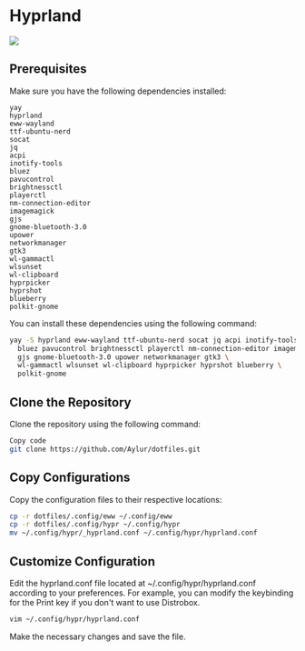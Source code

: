 # Hyprland
<img src="https://github.com/Aylur/dotfiles/blob/main/assets/hyprland.png">

## Prerequisites
Make sure you have the following dependencies installed:

```
yay
hyprland
eww-wayland
ttf-ubuntu-nerd
socat
jq
acpi
inotify-tools
bluez
pavucontrol
brightnessctl
playerctl
nm-connection-editor
imagemagick
gjs
gnome-bluetooth-3.0
upower
networkmanager
gtk3
wl-gammactl
wlsunset
wl-clipboard
hyprpicker
hyprshot
blueberry
polkit-gnome
```
You can install these dependencies using the following command:

```bash
yay -S hyprland eww-wayland ttf-ubuntu-nerd socat jq acpi inotify-tools\
  bluez pavucontrol brightnessctl playerctl nm-connection-editor imagemagick \
  gjs gnome-bluetooth-3.0 upower networkmanager gtk3 \
  wl-gammactl wlsunset wl-clipboard hyprpicker hyprshot blueberry \
  polkit-gnome
```
## Clone the Repository
Clone the repository using the following command:

```bash
Copy code
git clone https://github.com/Aylur/dotfiles.git
```
## Copy Configurations
Copy the configuration files to their respective locations:
```bash
cp -r dotfiles/.config/eww ~/.config/eww
cp -r dotfiles/.config/hypr ~/.config/hypr
mv ~/.config/hypr/_hyprland.conf ~/.config/hypr/hyprland.conf
```
## Customize Configuration
Edit the hyprland.conf file located at ~/.config/hypr/hyprland.conf according to your preferences. For example, you can modify the keybinding for the Print key if you don't want to use Distrobox.
```bash
vim ~/.config/hypr/hyprland.conf
```
Make the necessary changes and save the file.
